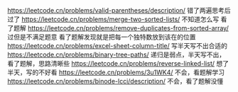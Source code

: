 https://leetcode.cn/problems/valid-parentheses/description/ 错了两遍思考后过了
https://leetcode.cn/problems/merge-two-sorted-lists/ 不知道怎么写 看了题解
https://leetcode.cn/problems/remove-duplicates-from-sorted-array/ 过但是不满足题意 看了题解发现就是把每一个独特数放到该在的位置
https://leetcode.cn/problems/excel-sheet-column-title/ 写半天写不出合适的
https://leetcode.cn/problems/binary-tree-paths/ 递归是弱点，半天写不出，看了题解，思路清晰些
https://leetcode.cn/problems/reverse-linked-list/ 想了半天，写的不好看
https://leetcode.cn/problems/3u1WK4/ 不会，看题解学习
https://leetcode.cn/problems/binode-lcci/description/ 不会，看了题解没懂
